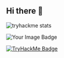 ## Hi there 👋

![tryhackme stats](https://raw.githubusercontent.com/Kyubie/Kyubie/master/assets/thm_propic.png)

<img src="https://tryhackme-badges.s3.amazonaws.com/Kyubie.png" alt="Your Image Badge" />

[![TryHackMe Badge](https://tryhackme-badges.s3.amazonaws.com/Kyubie.png)](https://tryhackme.com/p/Kyubie)

<!--
**Kyubie/Kyubie** is a ✨ _special_ ✨ repository because its `README.md` (this file) appears on your GitHub profile.

Here are some ideas to get you started:

- 🔭 I’m currently working on ...
- 🌱 I’m currently learning ...
- 👯 I’m looking to collaborate on ...
- 🤔 I’m looking for help with ...
- 💬 Ask me about ...
- 📫 How to reach me: ...
- 😄 Pronouns: ...
- ⚡ Fun fact: ...
-->
